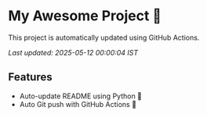 # My Awesome Project 🚀

This project is automatically updated using GitHub Actions.

_Last updated: 2025-05-12 00:00:04 IST_

## Features
- Auto-update README using Python 🐍
- Auto Git push with GitHub Actions 🤖
